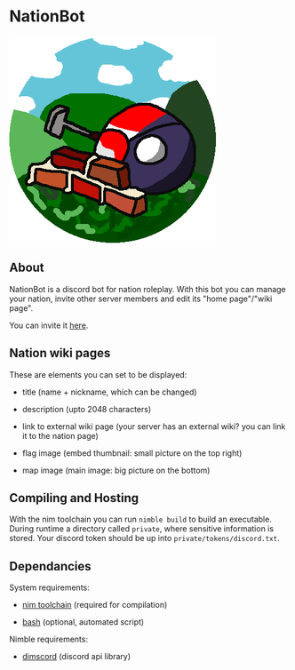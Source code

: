 # NationBot

![Logo](.github/NationBot.png)

## About

NationBot is a discord bot for nation roleplay. With this bot you can manage your nation, invite other server members and edit its "home page"/"wiki page".

You can invite it [here](https://discord.com/api/oauth2/authorize?client_id=1091415998982275092&permissions=414531832896&scope=bot%20applications.commands).

## Nation wiki pages

These are elements you can set to be displayed:

* title (name + nickname, which can be changed)

* description (upto 2048 characters)

* link to external wiki page (your server has an external wiki? you can link it to the nation page)

* flag image (embed thumbnail: small picture on the top right)

* map image (main image: big picture on the bottom)

## Compiling and Hosting

With the nim toolchain you can run `nimble build` to build an executable. During runtime a directory called `private`, where sensitive information is stored. Your discord token should be up into `private/tokens/discord.txt`.

## Dependancies

System requirements:

* [nim toolchain](https://nim-lang.org/) (required for compilation)

* [bash](https://www.gnu.org/software/bash/) (optional, automated script)

Nimble requirements:

* [dimscord](https://github.com/krisppurg/dimscord) (discord api library)
